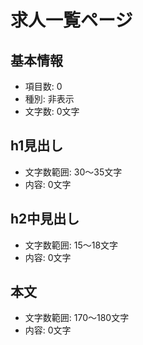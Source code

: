 # 求人一覧ページ

## 基本情報
- 項目数: 0
- 種別: 非表示
- 文字数: 0文字

## h1見出し
- 文字数範囲: 30～35文字
- 内容: 0文字

## h2中見出し
- 文字数範囲: 15～18文字
- 内容: 0文字

## 本文
- 文字数範囲: 170～180文字
- 内容: 0文字

